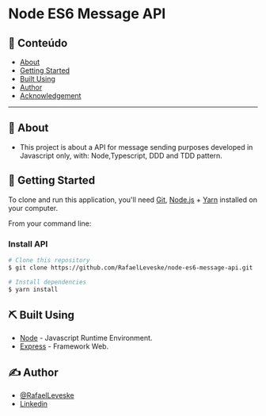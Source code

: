 # Node ES6 Message API

## 📝 Conteúdo

- [About](#about)
- [Getting Started](#getting_started)
- [Built Using](#built_using)
- [Author](#authors)
- [Acknowledgement](#acknowledgement)

---

## 🏁 About <a name = "about"></a>

- This project is about a API for message sending purposes developed in Javascript only, with: Node,Typescript, DDD and TDD pattern.

## 🏁 Getting Started <a name = "getting_started"></a>
To clone and run this application, you'll need [Git](https://git-scm.com), [Node.js](https://nodejs.org/en/) + [Yarn](https://yarnpkg.com/) installed on your computer.

From your command line:

### Install API

```bash
# Clone this repository
$ git clone https://github.com/RafaelLeveske/node-es6-message-api.git

# Install dependencies
$ yarn install
```

## ⛏️ Built Using <a name = "built_using"></a>

- [Node](https://nodejs.org/en/) - Javascript Runtime Environment.
- [Express](https://expressjs.com/pt-br/) - Framework Web.

## ✍️ Author <a name = "authors"></a>

- [@RafaelLeveske](https://github.com/RafaelLeveske)
- [Linkedin](https://www.linkedin.com/in/rafael-vieira-506331182/)

